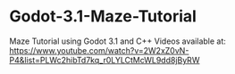 # Godot-3.1-Maze-Tutorial
Maze Tutorial using Godot 3.1 and C++
Videos available at: https://www.youtube.com/watch?v=2W2xZ0vN-P4&list=PLWc2hibTd7kq_r0LYLCtMcWL9dd8jByRW
